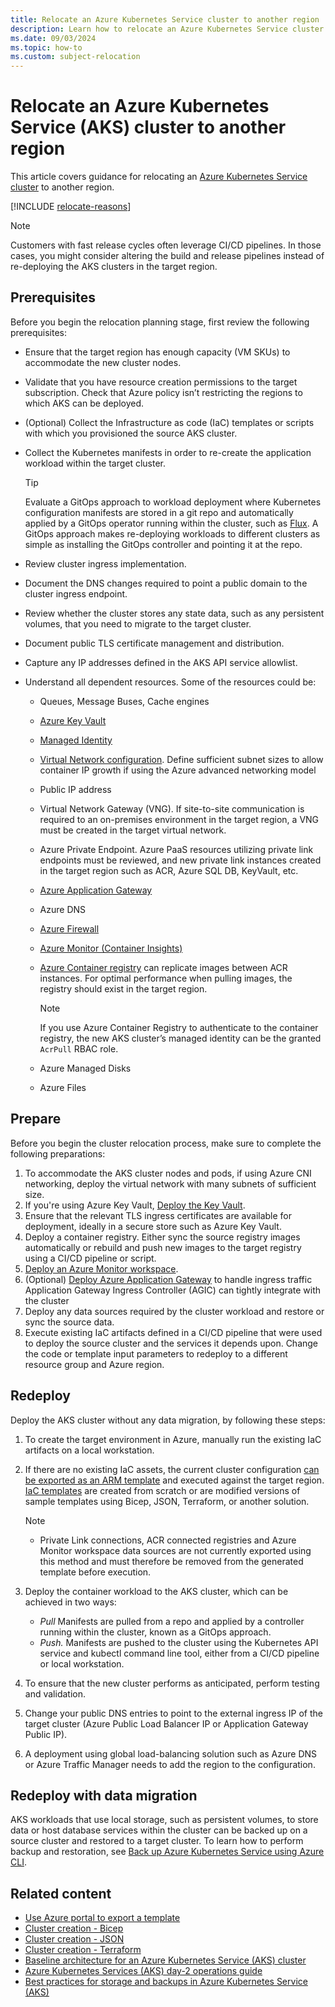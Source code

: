 ```yaml
---
title: Relocate an Azure Kubernetes Service cluster to another region
description: Learn how to relocate an Azure Kubernetes Service cluster to another region
ms.date: 09/03/2024
ms.topic: how-to
ms.custom: subject-relocation
---
```


# Relocate an Azure Kubernetes Service (AKS) cluster to another region

This article covers guidance for relocating an [Azure Kubernetes Service cluster](/azure/aks/what-is-aks) to another region.

[!INCLUDE [relocate-reasons](./includes/service-relocation-reason-include.md)]

> [!NOTE]
> Customers with fast release cycles often leverage CI/CD pipelines. In those cases, you might consider altering the build and release pipelines instead of re-deploying the AKS clusters in the target region.

## Prerequisites

Before you begin the relocation planning stage, first review the following prerequisites:

- Ensure that the target region has enough capacity (VM SKUs) to accommodate the new cluster nodes.
- Validate that you have resource creation permissions to the target subscription. Check that Azure policy isn’t restricting the regions to which AKS can be deployed.
- (Optional) Collect the Infrastructure as code (IaC) templates or scripts with which you provisioned the source AKS cluster.
- Collect the Kubernetes manifests in order to re-create the application workload within the target cluster.

    >[!TIP]
    >Evaluate a GitOps approach to workload deployment where Kubernetes configuration manifests are stored in a git repo and automatically applied by a GitOps operator running within the cluster, such as [Flux](/azure/azure-arc/kubernetes/conceptual-gitops-flux2). A GitOps approach makes re-deploying workloads to different clusters as simple as installing the GitOps controller and pointing it at the repo.

- Review cluster ingress implementation.
- Document the DNS changes required to point a public domain to the cluster ingress endpoint.
- Review whether the cluster stores any state data, such as any persistent volumes, that you need to migrate to the target cluster.
- Document public TLS certificate management and distribution.
- Capture any IP addresses defined in the AKS API service allowlist.
- Understand all dependent resources. Some of the resources could be:

    - Queues, Message Buses, Cache engines
    - [Azure Key Vault](./relocation-key-vault.md)
    - [Managed Identity](/entra/identity/managed-identities-azure-resources/how-to-managed-identity-regional-move)
    - [Virtual Network configuration](./relocation-virtual-network.md). Define sufficient subnet sizes to allow container IP growth if using the Azure advanced networking model
    - Public IP address
    - Virtual Network Gateway (VNG). If site-to-site communication is required to an on-premises environment in the target region, a VNG must be created in the target virtual network.
    - Azure Private Endpoint. Azure PaaS resources utilizing private link endpoints must be reviewed, and new private link instances created in the target region such as ACR, Azure SQL DB, KeyVault, etc.
    - [Azure Application Gateway](./relocation-app-gateway.md)
    - Azure DNS
    - [Azure Firewall](./relocation-firewall.md)
    - [Azure Monitor (Container Insights)](./relocation-log-analytics.md)
    - [Azure Container registry](relocation-container-registry.md) can replicate images between ACR instances. For optimal performance when pulling images, the registry should exist in the target region.

        >[!NOTE]
        >If you use Azure Container Registry to authenticate to the container registry, the new AKS cluster’s managed identity can be the granted `AcrPull` RBAC role.

    - Azure Managed Disks
    - Azure Files

## Prepare

Before you begin the cluster relocation process, make sure to complete the following preparations:

1. To accommodate the AKS cluster nodes and pods, if using Azure CNI networking, deploy the virtual network with many subnets of sufficient size. 
1. If you're using Azure Key Vault, [Deploy the Key Vault](./relocation-key-vault.md).
1. Ensure that the relevant TLS ingress certificates are available for deployment, ideally in a secure store such as Azure Key Vault.
1. Deploy a container registry. Either sync the source registry images automatically or rebuild and push new images to the target registry using a CI/CD pipeline or script.
1. [Deploy an Azure Monitor workspace](./relocation-log-analytics.md).
1. (Optional) [Deploy Azure Application Gateway](./relocation-app-gateway.md) to handle ingress traffic Application Gateway Ingress Controller (AGIC) can tightly integrate with the cluster
1. Deploy any data sources required by the cluster workload and restore or sync the source data.
1. Execute existing IaC artifacts defined in a CI/CD pipeline that were used to deploy the source cluster and the services it depends upon. Change the code or template input parameters to redeploy to a different resource group and Azure region.

## Redeploy

Deploy the AKS cluster without any data migration, by following these steps:

1. To create the target environment in Azure, manually run the existing IaC artifacts on a local workstation.
1. If there are no existing IaC assets, the current cluster configuration [can be exported as an ARM template](/azure/azure-resource-manager/templates/export-template-portal) and executed against the target region. [IaC templates](/azure/templates/) are created from scratch or are modified versions of sample templates using Bicep, JSON, Terraform, or another solution.

    >[!NOTE]
    >- Private Link connections, ACR connected registries and Azure Monitor workspace data sources are not currently exported using this method and must therefore be removed from the generated template before execution.

1. Deploy the container workload to the AKS cluster, which can be achieved in two ways:

    - *Pull* Manifests are pulled from a repo and applied by a controller running within the cluster, known as a GitOps approach.
    - *Push.* Manifests are pushed to the cluster using the Kubernetes API service and kubectl command line tool, either from a CI/CD pipeline or local workstation.

1. To ensure that the new cluster performs as anticipated, perform testing and validation.
1. Change your public DNS entries to point to the external ingress IP of the target cluster (Azure Public Load Balancer IP or Application Gateway Public IP).
1. A deployment using global load-balancing solution such as Azure DNS or Azure Traffic Manager needs to add the region to the configuration.

## Redeploy with data migration

AKS workloads that use local storage, such as persistent volumes, to store data or host database services within the cluster can be backed up on a source cluster and restored to a target cluster. To learn how to perform backup and restoration, see [Back up Azure Kubernetes Service using Azure CLI](/azure/backup/azure-kubernetes-service-cluster-backup-using-cli).

## Related content

- [Use Azure portal to export a template](/azure/azure-resource-manager/templates/export-template-portal)
- [Cluster creation - Bicep](/azure/templates/microsoft.containerservice/managedclusters?tabs=bicep)
- [Cluster creation - JSON](/azure/templates/microsoft.containerservice/managedclusters?tabs=json)
- [Cluster creation - Terraform](https://registry.terraform.io/providers/hashicorp/azurerm/latest/docs/resources/kubernetes_cluster)
- [Baseline architecture for an Azure Kubernetes Service (AKS) cluster](/azure/architecture/reference-architectures/containers/aks/secure-baseline-aks)
- [Azure Kubernetes Services (AKS) day-2 operations guide](/azure/architecture/operator-guides/aks/day-2-operations-guide)
- [Best practices for storage and backups in Azure Kubernetes Service (AKS)](/azure/aks/operator-best-practices-storage)